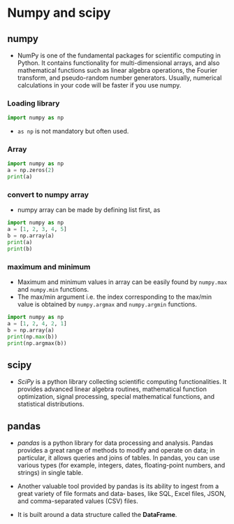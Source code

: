 # Numpy and scipy
## numpy
* NumPy is one of the fundamental packages for scientific computing in Python. It contains functionality for multi-dimensional arrays, and also mathematical functions such as linear algebra operations, the Fourier transform, and pseudo-random number generators. Usually, numerical calculations in your code will be faster if you use numpy.

### Loading library
```python
import numpy as np
```
* `as np` is not mandatory but often used.

### Array
```python {cmd}
import numpy as np
a = np.zeros(2)
print(a)
```

### convert to numpy array
* numpy array can be made by defining list first, as
```python {cmd}
import numpy as np
a = [1, 2, 3, 4, 5]
b = np.array(a)
print(a)
print(b)
```
### maximum and minimum
* Maximum and minimum values in array can be easily found by `numpy.max` and `numpy.min` functions.
* The max/min argument i.e. the index corresponding to the max/min value is obtained by `numpy.argmax` and `numpy.argmin` functions.
```python {cmd}
import numpy as np
a = [1, 2, 4, 2, 1]
b = np.array(a)
print(np.max(b))
print(np.argmax(b))
```

## scipy
* *SciPy* is a python library collecting scientific computing functionalities. It provides advanced linear algebra routines, mathematical function optimization, signal processing, special mathematical functions, and statistical distributions.

## pandas
* *pandas* is a python library for data processing and analysis. Pandas provides a great range of methods to modify and operate on data; in particular, it allows queries and joins of tables. In pandas, you can use various types (for example, integers, dates, floating-point numbers, and strings) in single table.
* Another valuable tool provided by pandas is its ability to ingest from a great variety of file formats and data‐ bases, like SQL, Excel files, JSON, and comma-separated values (CSV) files.

* It is built around a data structure called the **DataFrame**.